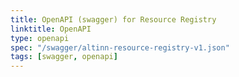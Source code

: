 ```yaml
---
title: OpenAPI (swagger) for Resource Registry
linktitle: OpenAPI
type: openapi
spec: "/swagger/altinn-resource-registry-v1.json"
tags: [swagger, openapi]
---
```


